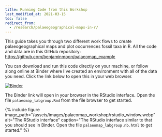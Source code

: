 ```yaml
---
title: Running Code from this Workshop 
last_modified_at: 2021-03-15
toc: false
redirect_from:
  - /research/palaeogeographical-maps-in-r/
---
```


This guide takes you through two different work flows to create palaeogeographical maps and plot occurrences fossil taxa in R. All the code and data are in this GitHub repository: <https://github.com/benjaminmoon/palaeomap_example>

You can download and run this code directly on your machine, or follow along online at Binder where I've created an environment with all of the data you need. Click the link below to open this in your web browser.

[![Binder](https://mybinder.org/badge_logo.svg)](https://mybinder.org/v2/gh/benjaminmoon/palaeomap_example/HEAD?urlpath=rstudio)

The Binder link will open in your browser in the RStudio interface. Open the file `palaeomap_labgroup.Rmd` from the file browser to get started.

{% include figure
    image_path="/assets/images/palaeomap_workshop/rstudio_window.webp"
    alt="The RStudio interface"
    caption="The RStudio interface similar to that you should see in Binder. Open the file `palaeomap_labgroup.nb.html` to get started."
%}
